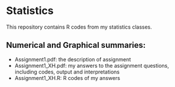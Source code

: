 Statistics
==========
This repository contains R codes from my statistics classes.

Numerical and Graphical summaries:
----------------------------------
* Assignment1.pdf: the description of assignment
* Assignment1_XH.pdf: my answers to the assignment questions, including codes, output and interpretations
* Assignment1_XH.R: R codes of my answers
